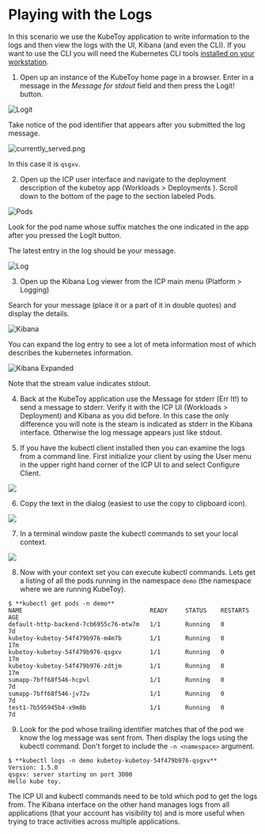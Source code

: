 # Playing with the Logs

In this scenario we use the KubeToy application to write information to the logs 
and then view the logs with the UI, Kibana (and even the CLI).  If you want to use
the CLI you will need the Kubernetes CLI tools [installed on your workstation](https://kubernetes.io/docs/tasks/tools/install-kubectl/).

1. Open up an instance of the KubeToy home page in a browser.  Enter in a message in the 
   *Message for stdout* field and then press the Logit! button.
   
![Logit](logit.png)

Take notice of the pod identifier that appears after you submitted the log message.

![currently_served.png](currently_served.png)

In this case it is ```qsgxv```.

2. Open up the ICP user interface and navigate to the deployment description of the 
kubetoy app (Workloads > Deployments ). Scroll down to the bottom of the page to 
the section labeled Pods.

![Pods](pods_logs.png)

Look for the pod name whose suffix matches the 
one indicated in the app after you pressed the LogIt button.

The latest entry in the log should be your message.

![Log](log_output.png)

3. Open up the Kibana Log viewer from the ICP main menu (Platform > Logging)

Search for your message (place it or a part of it in double quotes) and display the details.

![Kibana](kibana_hello1.png)

You can expand the log entry to see a lot of meta information most of which describes the kubernetes information.  

![Kibana Expanded](kibana_hello2.png)

Note that the stream value indicates stdout. 

4. Back at the KubeToy application use the Message for stderr (Err It!) to send a message to 
stderr.  Verify it with the ICP UI (Workloads > Deployment) and Kibana as you did before.  In this 
case the only difference you will note is the steam is indicated as stderr in the Kibana interface.
Otherwise the log message appears just like stdout.

5. If you have the kubectl client installed then you can examine the logs from a command 
line.  First initialize your client by using the User menu in the upper right hand corner of the ICP UI to and select Configure Client.

![](user_menu.png)

6. Copy the text in the dialog (easiest to use the copy to clipboard icon).

![](configure_client.png)

7. In a terminal window paste the kubectl commands to set your local context.

![](cli_context_set.png)

8. Now with your context set you can execute kubectl commands.  Lets get a listing of all 
the pods running in the namespace ```demo``` (the namespace where we are running KubeToy).

```
$ **kubectl get pods -n demo**
NAME                                    READY     STATUS    RESTARTS   AGE
default-http-backend-7cb6955c76-mtw7m   1/1       Running   0          7d
kubetoy-kubetoy-54f479b976-m4m7b        1/1       Running   0          17m
kubetoy-kubetoy-54f479b976-qsgxv        1/1       Running   0          17m
kubetoy-kubetoy-54f479b976-zdtjm        1/1       Running   0          17m
sumapp-7bff68f546-hcpvl                 1/1       Running   0          7d
sumapp-7bff68f546-jv72v                 1/1       Running   0          7d
test1-7b595945b4-x9m8b                  1/1       Running   0          7d
```

9. Look for the pod whose trailing identifier matches that of the pod we know the 
log message was sent from.  Then display the logs using the kubectl command.  Don't 
forget to include the ```-n <namespace>``` argument.

```
$ **kubectl logs -n demo kubetoy-kubetoy-54f479b976-qsgxv**
Version: 1.5.0
qsgxv: server starting on port 3000
Hello kube toy.
```

The ICP UI and kubectl commands need to be told which pod to get the logs from.  The Kibana interface on the other hand manages logs from all applications (that your account has visibility to) and is more useful when trying to trace activities across multiple applications.

